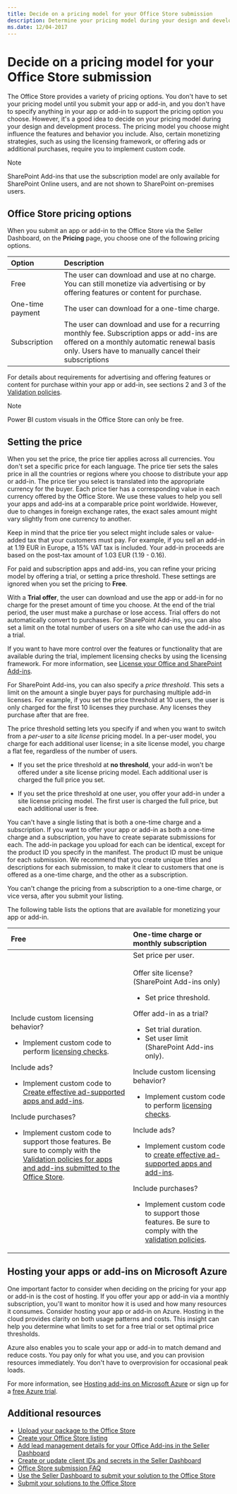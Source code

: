 ```yaml
---
title: Decide on a pricing model for your Office Store submission
description: Determine your pricing model during your design and development process; the one you choose influences the features and behavior you include.
ms.date: 12/04-2017
---
```


# Decide on a pricing model for your Office Store submission

The Office Store provides a variety of pricing options. You don't have to set your pricing model until you submit your app or add-in, and you don't have to specify anything in your app or add-in to support the pricing option you choose. However, it's a good idea to decide on your pricing model during your design and development process. The pricing model you choose might influence the features and behavior you include. Also, certain monetizing strategies, such as using the licensing framework, or offering ads or additional purchases, require you to implement custom code.

> [!NOTE]
> SharePoint Add-ins that use the subscription model are only available for SharePoint Online users, and are not shown to SharePoint on-premises users.

## Office Store pricing options

When you submit an app or add-in to the Office Store via the Seller Dashboard, on the **Pricing** page, you choose one of the following pricing options.

|**Option**|**Description**|
|:-----|:-----|
|Free|The user can download and use at no charge. You can still monetize via advertising or by offering features or content for purchase.|
|One-time payment|The user can download for a one-time charge.|
|Subscription|The user can download and use for a recurring monthly fee. Subscription apps or add-ins are offered on a monthly automatic renewal basis only. Users have to manually cancel their subscriptions|

For details about requirements for advertising and offering features or content for purchase within your app or add-in, see sections 2 and 3 of the [Validation policies](validation-policies.md).
 
> [!NOTE]
> Power BI custom visuals in the Office Store can only be free.
 

## Setting the price

When you set the price, the price tier applies across all currencies. You don't set a specific price for each language. The price tier sets the sales price in all the countries or regions where you choose to distribute your app or add-in. The price tier you select is translated into the appropriate currency for the buyer. Each price tier has a corresponding value in each currency offered by the Office Store. We use these values to help you sell your apps and add-ins at a comparable price point worldwide. However, due to changes in foreign exchange rates, the exact sales amount might vary slightly from one currency to another.

Keep in mind that the price tier you select might include sales or value-added tax that your customers must pay. For example, if you sell an add-in at 1.19 EUR in Europe, a 15% VAT tax is included. Your add-in proceeds are based on the post-tax amount of 1.03 EUR (1.19 - 0.16).

For paid and subscription apps and add-ins, you can refine your pricing model by offering a trial, or setting a price threshold. These settings are ignored when you set the pricing to **Free**.

With a **Trial offer**, the user can download and use the app or add-in for no charge for the preset amount of time you choose. At the end of the trial period, the user must make a purchase or lose access. Trial offers do not automatically convert to purchases. For SharePoint Add-ins, you can also set a limit on the total number of users on a site who can use the add-in as a trial.

If you want to have more control over the features or functionality that are available during the trial, implement licensing checks by using the licensing framework. For more information, see [License your Office and SharePoint Add-ins](license-your-add-ins.md).

For SharePoint Add-ins, you can also specify a *price threshold*. This sets a limit on the amount a single buyer pays for purchasing multiple add-in licenses. For example, if you set the price threshold at 10 users, the user is only charged for the first 10 licenses they purchase. Any licenses they purchase after that are free.

The price threshold setting lets you specify if and when you want to switch from a *per-user* to a *site license* pricing model. In a per-user model, you charge for each additional user license; in a site license model, you charge a flat fee, regardless of the number of users.

- If you set the price threshold at **no threshold**, your add-in won't be offered under a site license pricing model. Each additional user is charged the full price you set. 

- If you set the price threshold at one user, you offer your add-in under a site license pricing model. The first user is charged the full price, but each additional user is free.

You can't have a single listing that is both a one-time charge and a subscription. If you want to offer your app or add-in as both a one-time charge and a subscription, you have to create separate submissions for each. The add-in package you upload for each can be identical, except for the product ID you specify in the manifest. The product ID must be unique for each submission. We recommend that you create unique titles and descriptions for each submission, to make it clear to customers that one is offered as a one-time charge, and the other as a subscription.

You can't change the pricing from a subscription to a one-time charge, or vice versa, after you submit your listing. 

The following table lists the options that are available for monetizing your app or add-in.

|**Free**|**One-time charge or monthly subscription**|
|:-----|:-----|
| Include custom licensing behavior?<ul><li>Implement custom code to perform [licensing checks](https://dev.office.com/officestore/docs/license-your-add-ins).</li></ul>Include ads?<ul><li>Implement custom code to [Create effective ad-supported apps and add-ins](create-effective-office-store-listings.md#bk_ads).</li></ul>Include purchases?<ul><li>Implement custom code to support those features. Be sure to comply with the [Validation policies for apps and add-ins submitted to the Office Store](validation-policies.md).</li></ul> | Set price per user.<br/><br/>Offer site license? (SharePoint Add-ins only)<ul><li>Set price threshold.</li></ul>Offer add-in as a trial?<ul><li>Set trial duration.</li><li>Set user limit (SharePoint Add-ins only).</li></ul>Include custom licensing behavior?<ul><li>Implement custom code to perform [licensing checks](https://dev.office.com/officestore/docs/license-your-add-ins).</li></ul>Include ads?<ul><li>Implement custom code to [create effective ad-supported apps and add-ins](create-effective-office-store-listings.md#bk_ads).</li></ul>Include purchases?<ul><li>Implement custom code to support those features. Be sure to comply with the [validation policies](validation-policies.md).</li></ul>|

## Hosting your apps or add-ins on Microsoft Azure

One important factor to consider when deciding on the pricing for your app or add-in is the cost of hosting. If you offer your app or add-in via a monthly subscription, you'll want to monitor how it is used and how many resources it consumes. Consider hosting your app or add-in on Azure. Hosting in the cloud provides clarity on both usage patterns and costs. This insight can help you determine what limits to set for a free trial or set optimal price thresholds.

Azure also enables you to scale your app or add-in to match demand and reduce costs. You pay only for what you use, and you can provision resources immediately. You don't have to overprovision for occasional peak loads. 

For more information, see [Hosting add-ins on Microsoft Azure](https://azure.microsoft.com/en-us/services/app-service/) or sign up for a [free Azure trial](https://azure.microsoft.com/en-us/free/).
 

## Additional resources

- [Upload your package to the Office Store](upload-package.md)
- [Create your Office Store listing](office-store-listing.md)
- [Add lead management details for your Office Add-ins in the Seller Dashboard](add-lead-management-details.md)
- [Create or update client IDs and secrets in the Seller Dashboard](create-or-update-client-ids-and-secrets.md)
- [Office Store submission FAQ](office-store-submission-faq.md)
- [Use the Seller Dashboard to submit your solution to the Office Store](use-the-seller-dashboard-to-submit-to-the-office-store.md)
- [Submit your solutions to the Office Store](submit-to-the-office-store.md)

